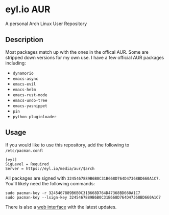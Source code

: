# eyl.io AUR

A personal Arch Linux User Repository

## Description

Most packages match up with the ones in the offical AUR. Some are stripped down
versions for my own use. I have a few official AUR packages including:

- `dynamorio`
- `emacs-async`
- `emacs-evil`
- `emacs-helm`
- `emacs-rust-mode`
- `emacs-undo-tree`
- `emacs-yasnippet`
- `pin`
- `python-pluginloader`

## Usage

If you would like to use this repository, add the following to `/etc/pacman.conf`:

    [eyl]
    SigLevel = Required
    Server = https://eyl.io/media/aur/$arch

All packages are signed with `3245467889B6B0C31B668D764D47368BD660A1C7`. You'll
likely need the following commands:

    sudo pacman-key -r 3245467889B6B0C31B668D764D47368BD660A1C7
    sudo pacman-key --lsign-key 3245467889B6B0C31B668D764D47368BD660A1C7

There is also a [web interface](https://eyl.io/aur/) with the latest updates.
